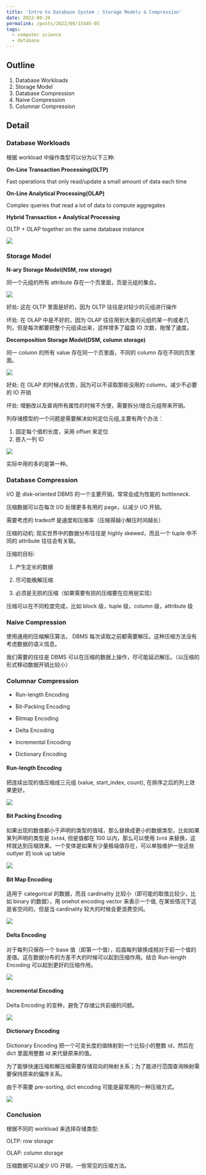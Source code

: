 ```yaml
---
title: 'Intro to Database System : Storage Models & Compression'
date: 2022-09-26
permalink: /posts/2022/09/15445-05
tags:
  - computer science
  - database
---
```


## Outline
1. Database Workloads
2. Storage Model
3. Database Compression
4. Naive Compression
5. Columnar Compression

## Detail

### Database Workloads

根据 workload 中操作类型可以分为以下三种:

**On-Line Transaction Processing(OLTP)**

Fast operations that only read/update a small amount of data each time

**On-Line Analytical Processing(OLAP)**

Complex queries that read a lot of data to compute aggregates

**Hybrid Transaction + Analytical Processing**

OLTP + OLAP together on the same database instance

![](https://github.com/SUNLIFAN/images/blob/main/post/db051.png?raw=true)

### Storage Model

**N-ary Storage Model(NSM, row storage)**

同一个元组的所有 attribute 存在一个页里面，页是元组的集合。

![](https://github.com/SUNLIFAN/images/blob/main/post/db052.png?raw=true)

好处: 这在 OLTP 里面是好的，因为 OLTP 往往是对较少的元组进行操作

坏处: 在 OLAP 中是不好的，因为 OLAP 往往用到大量的元组的某一列或者几列，但是每次都要把整个元组读出来，这样增多了磁盘 IO 次数，拖慢了速度。

**Decomposition Storage Model(DSM, column storage)**

同一 column 的所有 value 存在同一个页里面，不同的 column 存在不同的页里面。

![](https://github.com/SUNLIFAN/images/blob/main/post/db053.png?raw=true)

好处: 在 OLAP 的时候占优势，因为可以不读取那些没用的 column，减少不必要的 IO 开销

坏处: 增删改以及查询所有属性的时候不方便，需要拆分/缝合元组带来开销。

列存储模型的一个问题是需要解决如何定位元组,主要有两个办法：

1. 固定每个值的长度，采用 offset 来定位
2. 嵌入一列 ID

![](https://github.com/SUNLIFAN/images/blob/main/post/db054.png?raw=true)

实际中用的多的是第一种。

### Database Compression

I/O 是 disk-oriented DBMS 的一个主要开销，常常会成为性能的 bottleneck.

压缩数据可以在每次 I/O 处理更多有用的 page，以减少 I/O 开销。

需要考虑的 tradeoff 是速度和压缩率（压缩得越小解压时间越长）

压缩的动机: 现实世界中的数据分布往往是 highly skewed，而且一个 tuple 中不同的 attribute 往往会有关联。

压缩的目标:

1. 产生定长的数据

2. 尽可能晚解压缩

3. 必须是无损的压缩（如果需要有损的压缩要在应用层实现）

压缩可以在不同粒度完成，比如 block 级，tuple 级，column 级，attribute 级

### Naive Compression

使用通用的压缩解压算法， DBMS 每次读取之前都需要解压。这种压缩方法没有考虑数据的语义信息。

我们需要的往往是 DBMS 可以在压缩的数据上操作，尽可能延迟解压。（以压缩的形式移动数据开销比较小）

### Columnar Compression

- Run-length Encoding

- Bit-Packing Encoding

- Bitmap Encoding

- Delta Encoding

- Incremental Encoding

- Dictionary Encoding

#### Run-length Encoding

把连续出现的值压缩成三元组 (value, start_index, count), 在排序之后的列上效果更好。

![](https://github.com/SUNLIFAN/images/blob/main/post/db055.png?raw=true)

#### Bit Packing Encoding

如果出现的数值都小于声明的类型的值域，那么替换成更小的数据类型，比如如果某列声明的类型是 `Int64`, 但是值都在 100 以内，那么可以使用 `Int8` 来替换，这样就达到压缩效果。一个变体是如果有少量极端值存在，可以单独维护一张这些 outlyer 的 look up table

![](https://github.com/SUNLIFAN/images/blob/main/post/db056.png?raw=true)

#### Bit Map Encoding

适用于 categorical 的数据，而且 cardinality 比较小（即可能的取值比较少，比如 binary 的数据），用 onehot encoding vector 来表示一个值, 在某些情况下这是省空间的，但是当 cardinality 较大的时候会更浪费空间。

![](https://github.com/SUNLIFAN/images/blob/main/post/db057.png?raw=true)

#### Delta Encoding

对于每列只保存一个 base 值（即第一个值），后面每列替换成相对于前一个值的差值。这在数据分布的方差不大的时候可以起到压缩作用。结合 Run-length Encoding 可以起到更好的压缩作用。

![](https://github.com/SUNLIFAN/images/blob/main/post/db058.png?raw=true)

#### Incremental Encoding

Delta Encoding 的变种，避免了存储公共前缀的问题。

![](https://github.com/SUNLIFAN/images/blob/main/post/db059.png?raw=true)

#### Dictionary Encoding

Dictionary Encoding 把一个可变长度的值映射到一个比较小的整数 id，然后在 dict 里面用整数 id 来代替原来的值。

为了能够快速压缩和解压缩需要存储双向的映射关系；为了能进行范围查询映射需要保持原来的偏序关系。

由于不需要 pre-sorting, dict encoding 可能是最常用的一种压缩方式。

![](https://github.com/SUNLIFAN/images/blob/main/post/db0510.png?raw=true)

### Conclusion

根据不同的 workload 来选择存储类型:

OLTP: row storage

OLAP: column storage

压缩数据可以减少 I/O 开销，一些常见的压缩方法。

